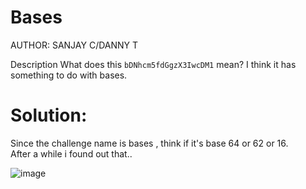 # Bases
AUTHOR: SANJAY C/DANNY T

Description
What does this `bDNhcm5fdGgzX3IwcDM1` mean? I think it has something to do with bases.

# Solution:
Since the challenge name is bases , think if it's base 64 or 62 or 16.<br>
After a while i found out that..<br>

![image](https://github.com/LAVANYA-PIDIKITI/picoCTF-Writeup/assets/98797256/719ef4ea-185d-454b-a53b-52fe742ed9eb)

